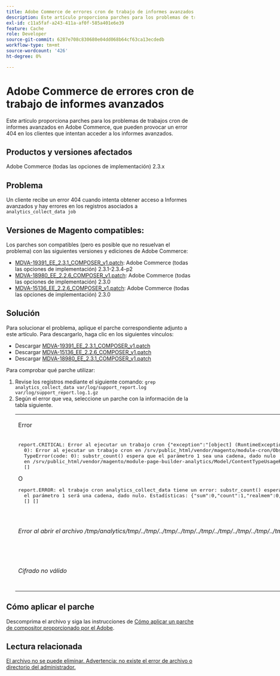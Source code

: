 ```yaml
---
title: Adobe Commerce de errores cron de trabajo de informes avanzados
description: Este artículo proporciona parches para los problemas de trabajos cron de informes avanzados en Adobe Commerce, que pueden provocar un error 404 en los clientes que intentan acceder a los informes avanzados.
exl-id: c11a5faf-a243-411a-af0f-585a401e6e39
feature: Cache
role: Developer
source-git-commit: 6287e708c830680e04dd068b64cf63ca13ecdedb
workflow-type: tm+mt
source-wordcount: '426'
ht-degree: 0%

---
```


# Adobe Commerce de errores cron de trabajo de informes avanzados

Este artículo proporciona parches para los problemas de trabajos cron de informes avanzados en Adobe Commerce, que pueden provocar un error 404 en los clientes que intentan acceder a los informes avanzados.

## Productos y versiones afectados

Adobe Commerce (todas las opciones de implementación) 2.3.x

## Problema

Un cliente recibe un error 404 cuando intenta obtener acceso a Informes avanzados y hay errores en los registros asociados a `analytics_collect_data job`

## Versiones de Magento compatibles:

Los parches son compatibles (pero es posible que no resuelvan el problema) con las siguientes versiones y ediciones de Adobe Commerce:

* [MDVA-19391\_EE\_2.3.1\_COMPOSER\_v1.patch](assets/MDVA-19391_EE_2.3.1_COMPOSER_v1.patch.zip): Adobe Commerce (todas las opciones de implementación) 2.3.1-2.3.4-p2
* [MDVA-18980\_EE\_2.2.6\_COMPOSER\_v1.patch](assets/MDVA-18980_EE_2.2.6_COMPOSER_v1.patch.zip): Adobe Commerce (todas las opciones de implementación) 2.3.0
* [MDVA-15136\_EE\_2.2.6\_COMPOSER\_v1.patch](assets/MDVA-15136_EE_2.2.6_COMPOSER_v1.patch.zip): Adobe Commerce (todas las opciones de implementación) 2.3.0

## **Solución**

Para solucionar el problema, aplique el parche correspondiente adjunto a este artículo. Para descargarlo, haga clic en los siguientes vínculos:

* Descargar [MDVA-19391\_EE\_2.3.1\_COMPOSER\_v1.patch](assets/MDVA-19391_EE_2.3.1_COMPOSER_v1.patch.zip)
* Descargar [MDVA-15136\_EE\_2.2.6\_COMPOSER\_v1.patch](assets/MDVA-15136_EE_2.2.6_COMPOSER_v1.patch.zip)
* Descargar [MDVA-18980\_EE\_2.3.1\_COMPOSER\_v1.patch](assets/MDVA-18980_EE_2.2.6_COMPOSER_v1.patch.zip)

Para comprobar qué parche utilizar:

<ol><li>Revise los registros mediante el siguiente comando: <code>grep analytics_collect_data var/log/support_report.log var/log/support_report.log.1.gz</code>
</li><li>Según el error que vea, seleccione un parche con la información de la tabla siguiente.<table style="width: 826px;">
<tbody>
<tr>
<td class="wysiwyg-text-align-center">
<p>Error</p>
</td>
<td class="wysiwyg-text-align-center">Parche</td>
</tr>
<tr>
<td>
<pre>report.CRITICAL: Error al ejecutar un trabajo cron {"exception":"[object] (RuntimeException(code:
  0): Error al ejecutar un trabajo cron en /srv/public_html/vendor/magento/module-cron/Observer/ProcessCronQueueObserver.php:327,
  TypeError(code: 0): substr_count() espera que el parámetro 1 sea una cadena, dado nulo
  en /srv/public_html/vendor/magento/module-page-builder-analytics/Model/ContentTypeUsageReportProvider.php:106)"}
  []</pre>O<pre>report.ERROR: el trabajo cron analytics_collect_data tiene un error: substr_count() espera
  el parámetro 1 será una cadena, dado nulo. Estadísticas: {"sum":0,"count":1,"realmem":0,"emalloc":0,"realmem_start":224919552,"emalloc_start":216398384}
  [] []</pre>
<p> </p>
</td>
<td>Aplique<a href="assets/MDVA-19391_EE_2.3.1_COMPOSER_v1.patch">MDVA-19391_EE_2.3.1_COMPOSER_v1.patch.zip</a>, borre la caché y espere 24 horas para que el trabajo se ejecute de nuevo e inténtelo de nuevo.</td>
</tr>
<tr>
<td>
<p><em>Error al abrir el archivo /tmp/analytics/tmp/../tmp/../tmp/../tmp/../tmp/../tmp/../tmp/../tmp/../tmp/../tmp/../tmp/../tmp/../tmp/../tmp/../tmp/.../tmp/../tmp/../tmp/.../</em></p>
</td>
<td>Aplique<a href="assets/MDVA-15136_EE_2.2.6_COMPOSER_v1.patch">MDVA-15136_EE_2.2.6_COMPOSER_v1.patch.zip</a>, borre la caché y espere 24 horas para que el trabajo se ejecute de nuevo e inténtelo de nuevo.</td>
</tr>
<tr>
<td><em>Cifrado no válido</em></td>
<td>Aplique<a href="assets/MDVA-18980_EE_2.2.6_COMPOSER_v1.patch">MDVA-18980_EE_2.2.6_COMPOSER_v1.patch.zip</a>, borre la caché y espere 24 horas para que el trabajo se ejecute de nuevo e inténtelo de nuevo.</td>
</tr>
</tbody>
</table>
</li></ol>

## Cómo aplicar el parche

Descomprima el archivo y siga las instrucciones de [Cómo aplicar un parche de compositor proporcionado por el Adobe](/help/how-to/general/how-to-apply-a-composer-patch-provided-by-magento.md).

## Lectura relacionada

[El archivo no se puede eliminar. Advertencia: no existe el error de archivo o directorio del administrador.](/help/troubleshooting/miscellaneous/file-cannot-be-deleated-no-file-or-directory.md)
